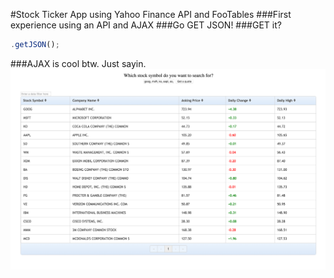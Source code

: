 #Stock Ticker App using Yahoo Finance API and FooTables
###First experience using an API and AJAX
###Go GET JSON! 
###GET it?
```js
.getJSON();
```
###AJAX is cool btw. Just sayin.
![alt text](finance.png "Description goes here")
